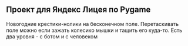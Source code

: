 <h2>Проект для Яндекс Лицея по Pygame</h2>
<p>Новогодние крестики-нолики на бесконечном поле. Перетаскивать поле можно если зажать колесико мышки и тащить его куда-то. Есть два уровня - с ботом и с человеком</p>

